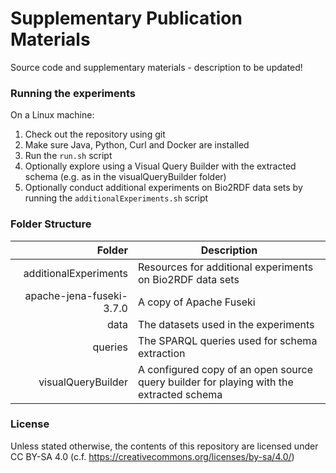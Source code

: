 # Supplementary Publication Materials

Source code and supplementary materials - description to be updated!

### Running the experiments

On a Linux machine:
 1. Check out the repository using git
 2. Make sure Java, Python, Curl and Docker are installed
 3. Run the `run.sh` script
 4. Optionally explore using a Visual Query Builder with the extracted schema (e.g. as in the visualQueryBuilder folder)
 5. Optionally conduct additional experiments on Bio2RDF data sets by running the `additionalExperiments.sh` script

### Folder Structure
Folder                   | Description
-----------------------: | -------------------------------------
additionalExperiments    | Resources for additional experiments on Bio2RDF data sets
apache-jena-fuseki-3.7.0 | A copy of Apache Fuseki
data                     | The datasets used in the experiments
queries                  | The SPARQL queries used for schema extraction
visualQueryBuilder       | A configured copy of an open source query builder for playing with the extracted schema


### License
Unless stated otherwise, the contents of this repository are licensed under CC BY-SA 4.0 (c.f. https://creativecommons.org/licenses/by-sa/4.0/)
